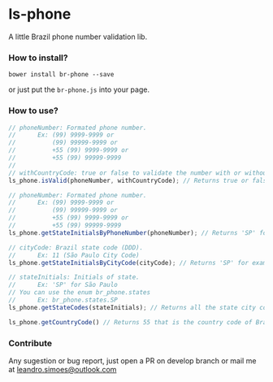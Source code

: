 # ls-phone
A little Brazil phone number validation lib.

### How to install?

`bower install br-phone --save`

or just put the `br-phone.js` into your page.

### How to use?

```javascript
// phoneNumber: Formated phone number. 
//      Ex: (99) 9999-9999 or 
//          (99) 99999-9999 or 
//          +55 (99) 9999-9999 or 
//          +55 (99) 99999-9999
//
// withCountryCode: true or false to validate the number with or without the country code
ls_phone.isValid(phoneNumber, withCountryCode); // Returns true or false

// phoneNumber: Formated phone number. 
//      Ex: (99) 9999-9999 or 
//          (99) 99999-9999 or 
//          +55 (99) 9999-9999 or 
//          +55 (99) 99999-9999
ls_phone.getStateInitialsByPhoneNumber(phoneNumber); // Returns 'SP' for example

// cityCode: Brazil state code (DDD). 
//      Ex: 11 (São Paulo City Code)
ls_phone.getStateInitialsByCityCode(cityCode); // Returns 'SP' for example

// stateInitials: Initials of state.
//      Ex: 'SP' for São Paulo
// You can use the enum br_phone.states
//      Ex: br_phone.states.SP
ls_phone.getStateCodes(stateInitials); // Returns all the state city codes

ls_phone.getCountryCode() // Returns 55 that is the country code of Brazil
```

### Contribute

Any sugestion or bug report, just open a PR on develop branch or mail me at [leandro.simoes@outlook.com](mailto:leandro.simoes@outlook.com)
